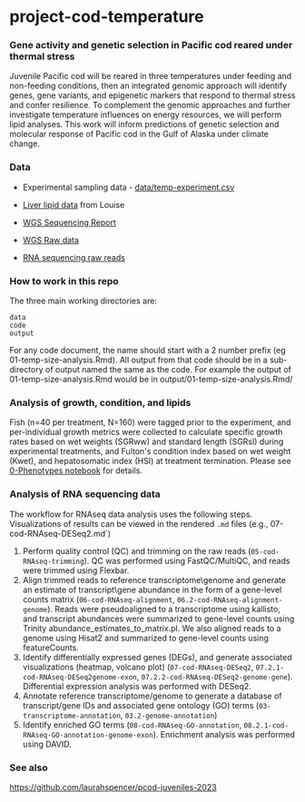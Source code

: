 # project-cod-temperature

### Gene activity and genetic selection in Pacific cod reared under thermal stress

Juvenile Pacific cod will be reared in three temperatures under feeding and non-feeding conditions, then an integrated genomic approach will identify genes, gene variants, and epigenetic markers that respond to thermal stress and confer resilience. To complement the genomic approaches and further investigate temperature influences on energy resources, we will perform lipid analyses. This work will inform predictions of genetic selection and molecular response of Pacific cod in the Gulf of Alaska under climate change.

### Data

-   Experimental sampling data - [data/temp-experiment.csv](https://github.com/RobertsLab/project-cod-temperature/blob/main/data/temp-experiment.csv)

-   [Liver lipid data](https://github.com/RobertsLab/project-cod-temperature/blob/main/data/Lipid%20class%20liver%20data_091324.xlsx) from Louise 

-   [WGS Sequencing Report](https://htmlpreview.github.io/?https://github.com/RobertsLab/project-cod-temperature/blob/main/output/Report_X202SC23041287-Z01-F001_20230611235113-4/X202SC23041287-Z01-F001_Report.html)

-   [WGS Raw data](https://owl.fish.washington.edu/nightingales/G_macrocephalus/H202SC23041287/01.RawData/)

-   [RNA sequencing raw reads](https://owl.fish.washington.edu/nightingales/G_macrocephalus/30-943133806/)

### How to work in this repo

The three main working directories are:

```         
data
code
output
```

For any code document, the name should start with a 2 number prefix (eg 01-temp-size-analysis.Rmd). All output from that code should be in a sub-directory of output named the same as the code. For example the output of 01-temp-size-analysis.Rmd would be in output/01-temp-size-analysis.Rmd/

### Analysis of growth, condition, and lipids

Fish (n=40 per treatment, N=160) were tagged prior to the experiment, and per-individual growth metrics were collected to calculate specific growth rates based on wet weights (SGRww) and standard length (SGRsl) during experimental treatments, and Fulton's condition index based on wet weight (Kwet), and hepatosomatic index (HSI) at treatment termination. Please see [0-Phenotypes notebook](https://htmlpreview.github.io/?https://github.com/RobertsLab/project-cod-temperature/blob/main/general-notebooks/0-Phenotypes.html) for details. 

### Analysis of RNA sequencing data

The workflow for RNAseq data analysis uses the following steps. Visualizations of results can be viewed in the rendered `.md` files (e.g., 07-cod-RNAseq-DESeq2.md`)

1.  Perform quality control (QC) and trimming on the raw reads (`05-cod-RNAseq-trimming`). QC was performed using FastQC/MultiQC, and reads were trimmed using Flexbar.
2.  Align trimmed reads to reference transcriptome\genome and generate an estimate of transcript\gene abundance in the form of a gene-level counts matrix (`06-cod-RNAseq-alignment`, `06.2-cod-RNAseq-alignment-genome`). Reads were pseudoaligned to a transcriptome using kallisto, and transcript abundances were summarized to gene-level counts using Trinity abundance_estimates_to_matrix.pl. We also aligned reads to a genome using Hisat2 and summarized to gene-level counts using featureCounts.
3.  Identify differentially expressed genes (DEGs), and generate associated visualizations (heatmap, volcano plot) (`07-cod-RNAseq-DESeq2`, `07.2.1-cod-RNAseq-DESeq2genome-exon`, `07.2.2-cod-RNAseq-DESeq2-genome-gene`). Differential expression analysis was performed with DESeq2.
4.  Annotate reference transcriptome/genome to generate a database of transcript/gene IDs and associated gene ontology (GO) terms (`03-transcriptome-annotation`, `03.2-genome-annotation`)
5.  Identify enriched GO terms (`08-cod-RNAseq-GO-annotation`, `08.2.1-cod-RNAseq-GO-annotation-genome-exon`). Enrichment analysis was performed using DAVID. 

### See also

<https://github.com/laurahspencer/pcod-juveniles-2023>
